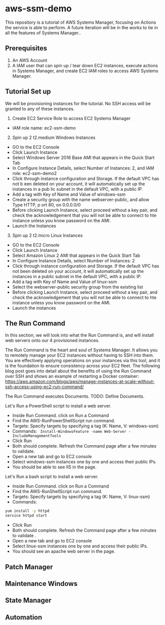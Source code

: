 # aws-ssm-demo
This repository is a tutorial of AWS Systems Manager, focusing on Actions the service is able to perform. A future iteration will be in the works to tie in all the features of Systems Manager..

## Prerequisites
1) An AWS Account
2) A IAM user that can spin up / tear down EC2 instances, execute actions in Systems Manager, and create EC2 IAM roles to access AWS Systems Manager.
## Tutorial Set up
We will be provisioning instances for the tutorial. No SSH access will be granted to any of these instances.

1) Create EC2 Service Role to access EC2 Systems Manager
- IAM role name: ec2-ssm-demo
2) Spin up 2 t2.medium Windows Instances
- GO to the EC2 Console
- Click Launch Instance
- Select Windows Server 2016 Base AMI that appears in the Quick Start Tab
- In Configure Instance Details, select Number of Instances: 2, and IAM role: ec2-ssm-demo2
- Click through instance configuration and Storage. If the default VPC has not b
een deleted on your account, it will automatically set up the instances in a pub
lic subnet in the default VPC, with a public IP.
- Add a tag with Key of Name and Value of windows-ssm
- Create a security group with the name webserver-public, and allow Type HTTP, p
ort 80, on 0.0.0.0/0
- Before clicking Launch Instance, select proceed without a key pair, and check
the acknowledgement that you will not be able to connect to hte instance unless
you know password on the AMI.
- Launch the Instances
3) Spin up 2 t2.micro Linux Instances
- GO to the EC2 Console
- Click Launch Instance
- Select Amazon Linux 2 AMI that appears in the Quick Start Tab
- In Configure Instance Details, select Number of Instances: 2
- Click through instance configuration and Storage. If the default VPC has not been deleted on your account, it will automatically set up the instances in a public subnet in the default VPC, with a public IP.
- Add a tag with Key of Name and Value of linux-ssm
- Select the  webserver-public security group from the existing list
- Before clicking Launch Instance, select proceed without a key pair, and check the acknowledgement that you will not be able to connect to hte instance unless you know password on the AMI.
- Launch the instances
## The Run Command
In this section, we will look into what the Run Command is, and will install web servers onto our 4 provisioned instances.

The Run Command is the heart and soul of Systems Manager. It allows you to remotely manage your EC2 instances without having to SSH into them. You are effectively applying operations on your instances via this tool, and it is the foundation to ensure consistency across your EC2 fleet. The following blog post goes into detail about the benefits of using the Run Command over SSH and shows an example of restarting a Docker container: https://aws.amazon.com/blogs/aws/manage-instances-at-scale-without-ssh-access-using-ec2-run-command/

The Run Command executes Documents. TODO: Define Documents.

Let's Run a PowerShell script to install a web server.
- Inside Run Command. click on Run a Command
- Find the AWS-RunPowerShellScript run command.
- Targets: Specify targets by specifying a tag (K: Name, V: windows-ssm)
- Commands: 
``` Install-WindowsFeature -name Web-Server -IncludeManagementTools```
- Click Run
- Both should complete. Refresh the Command page after a few minutes to validate.
- Open a new tab and go to EC2 console
- Select windows-ssm instances one by one and access their public IPs.
- You should be able to see IIS in the page.

Let's Run a bash script to install a web server.

- Inside Run Command. click on Run a Command
- Find the AWS-RunShellScript run command.
- Targets: Specify targets by specifying a tag (K: Name, V: linux-ssm)
- Commands:
```bash
yum install -y httpd 
service httpd start
```
- Click Run
- Both should complete. Refresh the Command page after a few minutes to validate
.
- Open a new tab and go to EC2 console
- Select linux-ssm instances one by one and access their public IPs.
- You should see an apache web server in the page.



## Patch Manager

## Maintenance Windows
## State Manager
## Automation
